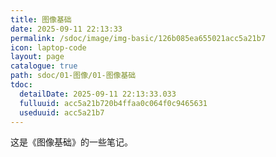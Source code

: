 ```yaml
---
title: 图像基础
date: 2025-09-11 22:13:33
permalink: /sdoc/image/img-basic/126b085ea655021acc5a21b7
icon: laptop-code
layout: page
catalogue: true
path: sdoc/01-图像/01-图像基础
tdoc:
  detailDate: 2025-09-11 22:13:33.033
  fulluuid: acc5a21b720b4ffaa0c064f0c9465631
  useduuid: acc5a21b7
---
```


这是《图像基础》的一些笔记。
